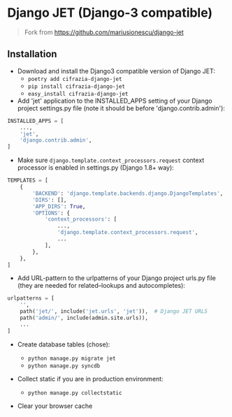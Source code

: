 # Django JET (Django-3 compatible)

> Fork from https://github.com/mariusionescu/django-jet

## Installation

* Download and install the Django3 compatible version of Django JET:
  - `poetry add cifrazia-django-jet`
  - `pip install cifrazia-django-jet`
  - `easy_install cifrazia-django-jet`
* Add 'jet' application to the INSTALLED_APPS setting of your Django project settings.py file (note it should be
  before 'django.contrib.admin'):

```python
INSTALLED_APPS = [
    ...,
    'jet',
    'django.contrib.admin',
]
```

* Make sure ``django.template.context_processors.request`` context processor is enabled in settings.py (Django 1.8+
  way):

```python
TEMPLATES = [
    {
        'BACKEND': 'django.template.backends.django.DjangoTemplates',
        'DIRS': [],
        'APP_DIRS': True,
        'OPTIONS': {
            'context_processors': [
                ...,
                'django.template.context_processors.request',
                ...
            ],
        },
    },
]
```

* Add URL-pattern to the urlpatterns of your Django project urls.py file (they are needed for related–lookups and
  autocompletes):

```python
urlpatterns = [
    '',
    path('jet/', include('jet.urls', 'jet')),  # Django JET URLS
    path('admin/', include(admin.site.urls)),
    ...
]
```

* Create database tables (chose):
  - `python manage.py migrate jet`
  - `python manage.py syncdb`

* Collect static if you are in production environment:
  - `python manage.py collectstatic`

* Clear your browser cache
